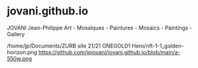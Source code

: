 # jovani.github.io
JOVANI Jean-Philippe Art - Mosaïques - Paintures - Mosaics - Paintings - Gallery


/home/jp/Documents/ZURB site 21/21 ONEGOLD1 Hero/nft-1-1_golden-horizon.png
https://github.com/jpjovani/jovani.github.io/blob/main/a-550w.png
